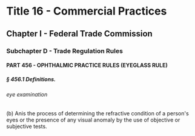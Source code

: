 
# Title 16 - Commercial Practices
## Chapter I - Federal Trade Commission
### Subchapter D - Trade Regulation Rules
#### PART 456 - OPHTHALMIC PRACTICE RULES (EYEGLASS RULE)
##### § 456.1 Definitions.
###### eye examination

(b) Anis the process of determining the refractive condition of a person's eyes or the presence of any visual anomaly by the use of objective or subjective tests.
